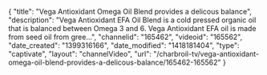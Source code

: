 {
    "title": "Vega Antioxidant Omega Oil Blend provides a delicous balance",
    "description": "Vega Antioxidant EFA Oil Blend is a cold pressed organic oil that is balanced between Omega 3 and 6. Vega Antioxidant EFA oil is made from seed oil from gree...",
    "channelid": "165462",
    "videoid": "165562",
    "date_created": "1399316166",
    "date_modified": "1418181404",
    "type": "captivate",
    "layout": "channelVideo",
    "url": "\/charbroil-tv\/vega-antioxidant-omega-oil-blend-provides-a-delicous-balance\/165462-165562"
}